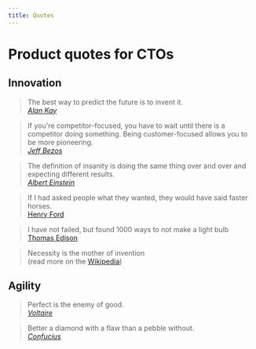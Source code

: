 ```yaml
---
title: Quotes
---
```


# Product quotes for CTOs

## Innovation

> The best way to predict the future is to invent it.<br>[_Alan Kay_](https://en.wikipedia.org/wiki/Alan_Kay)

> If you're competitor-focused, you have to wait until there is a competitor doing something. Being customer-focused allows you to be more pioneering.<br>[_Jeff Bezos_](https://en.wikipedia.org/wiki/Jeff_Bezos)

> The definition of insanity is doing the same thing over and over and expecting different results.<br>[_Albert Einstein_](https://en.wikipedia.org/wiki/Albert_Einstein)

> If I had asked people what they wanted, they would have said faster horses.<br>[Henry Ford](https://en.wikipedia.org/wiki/Henry_Ford)

> I have not failed, but found 1000 ways to not make a light bulb<br>[Thomas Edison](https://en.wikipedia.org/wiki/Thomas_Edison)

> Necessity is the mother of invention<br>(read more on the [Wikipedia](https://en.wikipedia.org/wiki/Necessity_is_the_mother_of_invention))

## Agility

> Perfect is the enemy of good.<br>[_Voltaire_](https://en.wikipedia.org/wiki/Voltaire)

> Better a diamond with a flaw than a pebble without.<br>[_Confucius_](https://en.wikipedia.org/wiki/Confucius)
